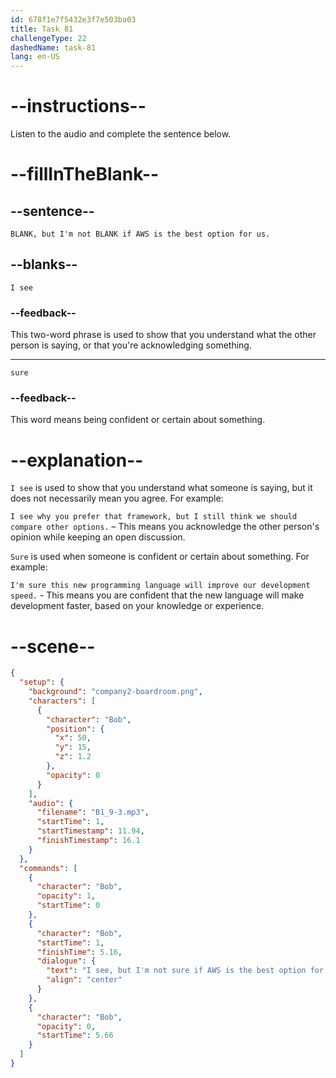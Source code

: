 ```yaml
---
id: 678f1e7f5432e3f7e503ba03
title: Task 81
challengeType: 22
dashedName: task-81
lang: en-US
---
```


<!-- (audio) Bob: I see, but I'm not sure if AWS is the best option for us. -->

# --instructions--

Listen to the audio and complete the sentence below.

# --fillInTheBlank--

## --sentence--

`BLANK, but I'm not BLANK if AWS is the best option for us.`

## --blanks--

`I see`

### --feedback--

This two-word phrase is used to show that you understand what the other person is saying, or that you're acknowledging something.

---

`sure`

### --feedback--

This word means being confident or certain about something.

# --explanation--

`I see` is used to show that you understand what someone is saying, but it does not necessarily mean you agree. For example:  

`I see why you prefer that framework, but I still think we should compare other options.` – This means you acknowledge the other person's opinion while keeping an open discussion.  

`Sure` is used when someone is confident or certain about something. For example:

`I'm sure this new programming language will improve our development speed.` - This means you are confident that the new language will make development faster, based on your knowledge or experience.

# --scene--

```json
{
  "setup": {
    "background": "company2-boardroom.png",
    "characters": [
      {
        "character": "Bob",
        "position": {
          "x": 50,
          "y": 15,
          "z": 1.2
        },
        "opacity": 0
      }
    ],
    "audio": {
      "filename": "B1_9-3.mp3",
      "startTime": 1,
      "startTimestamp": 11.94,
      "finishTimestamp": 16.1
    }
  },
  "commands": [
    {
      "character": "Bob",
      "opacity": 1,
      "startTime": 0
    },
    {
      "character": "Bob",
      "startTime": 1,
      "finishTime": 5.16,
      "dialogue": {
        "text": "I see, but I'm not sure if AWS is the best option for us.",
        "align": "center"
      }
    },
    {
      "character": "Bob",
      "opacity": 0,
      "startTime": 5.66
    }
  ]
}
```

